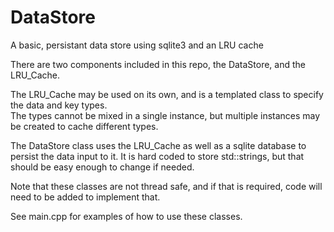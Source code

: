 
# DataStore

A basic, persistant data store using sqlite3 and an LRU cache

There are two components included in this repo, the DataStore, and the LRU_Cache.  

The LRU_Cache may be used on its own, and is a templated class to specify the data and key types.  
The types cannot be mixed in a single instance, but multiple instances may be created to cache different types.

The DataStore class uses the LRU_Cache as well as a sqlite database to persist the data input to it.
It is hard coded to store std::strings, but that should be easy enough to change if needed. 

Note that these classes are not thread safe, and if that is required, code will need to be added to implement that. 

See main.cpp for examples of how to use these classes.
